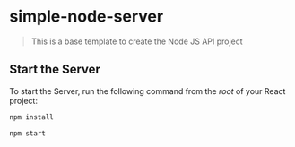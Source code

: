 # simple-node-server
>This is a base template to create the Node JS API project

## Start the Server

To start the Server, run the following command from the _root_ of your React project:

```bash
npm install
```

```bash
npm start
```
